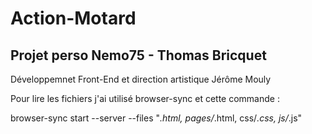 # Action-Motard

## Projet perso Nemo75 - Thomas Bricquet

Développemnet Front-End et direction artistique Jérôme Mouly

Pour lire les fichiers j'ai utilisé browser-sync et cette commande :

browser-sync start --server --files "*.html, pages/*.html, css/*.css, js/*.js"
